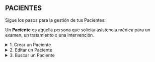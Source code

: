 ## **PACIENTES**

Sigue los pasos para la gestión de tus Pacientes:  

Un **Paciente** es aquella persona que solicita asistencia médica para un examen, un tratamiento o una intervención.  

<details><summary class="text-primary">1. Crear un Paciente</summary>
        <p>1.1  En la esquina inferior derecha, haz clic en <b>Boton + Rojo</b></p>
        <p>1.2 Ingresa los Datos Generales. Los datos minimos requeridos son (No. de Documento, Nombre, Apellido, Dirección y Teléfono)</p>
        <p>*Puedes Buscar el Paciente por No. de Documento. (Selecciona el tipo de documento, digita el número de documento y haz clic en el icono de la lupa).</p>
        <p>1.3 Haz clic en el bóton <b>Guardar</b>.</p>
        <p>*Al guardar la primera vez se activan dos pestañas para registrar <b>Datos adicionales</b> (Sexo, Estado cívil, Fecha de Nacimiento) y la segunda para <b>registro fotográfico</b>.</p>
</details>

<details><summary class="text-primary">2. Editar un Paciente</summary>
        <p>2.1 Haz clic derecho sobre el Paciente y selecciona la opción <b>Editar</b>.</p>
        <p>2.2 Edita los campos requeridos del Paciente en cualquier pestaña.</p>
        <p>2.3 Haz clic en le bóton <b>Guardar</b>.</p>
</details>

<details><summary class="text-primary">3. Buscar un Paciente</summary>
        <p>3.1 Haz clic en el icono <b>Buscar</b> (Accesos Directos).</p>
        <p>3.2 Digita la información en el campo por el que deseas buscar el Paciente.</p>
        <p>3.4 Visualiza la información en la lista General de Pacientes.</p>
</details>